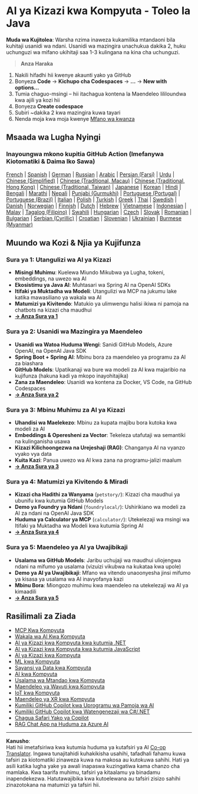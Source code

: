 <!--
CO_OP_TRANSLATOR_METADATA:
{
  "original_hash": "90ac762d40c6db51b8081cdb3e49e9db",
  "translation_date": "2025-08-28T21:46:05+00:00",
  "source_file": "README.md",
  "language_code": "sw"
}
-->
# AI ya Kizazi kwa Kompyuta - Toleo la Java

**Muda wa Kujitolea**: Warsha nzima inaweza kukamilika mtandaoni bila kuhitaji usanidi wa ndani. Usanidi wa mazingira unachukua dakika 2, huku uchunguzi wa mifano ukihitaji saa 1-3 kulingana na kina cha uchunguzi.

> **Anza Haraka**

1. Nakili hifadhi hii kwenye akaunti yako ya GitHub
2. Bonyeza **Code** → **Kichupo cha Codespaces** → **...** → **New with options...**
3. Tumia chaguo-msingi – hii itachagua kontena la Maendeleo lililoundwa kwa ajili ya kozi hii
4. Bonyeza **Create codespace**
5. Subiri ~dakika 2 kwa mazingira kuwa tayari
6. Nenda moja kwa moja kwenye [Mfano wa kwanza](./02-SetupDevEnvironment/README.md#step-2-create-a-github-personal-access-token)

## Msaada wa Lugha Nyingi

### Inayoungwa mkono kupitia GitHub Action (Imefanywa Kiotomatiki & Daima Iko Sawa)

[French](../fr/README.md) | [Spanish](../es/README.md) | [German](../de/README.md) | [Russian](../ru/README.md) | [Arabic](../ar/README.md) | [Persian (Farsi)](../fa/README.md) | [Urdu](../ur/README.md) | [Chinese (Simplified)](../zh/README.md) | [Chinese (Traditional, Macau)](../mo/README.md) | [Chinese (Traditional, Hong Kong)](../hk/README.md) | [Chinese (Traditional, Taiwan)](../tw/README.md) | [Japanese](../ja/README.md) | [Korean](../ko/README.md) | [Hindi](../hi/README.md) | [Bengali](../bn/README.md) | [Marathi](../mr/README.md) | [Nepali](../ne/README.md) | [Punjabi (Gurmukhi)](../pa/README.md) | [Portuguese (Portugal)](../pt/README.md) | [Portuguese (Brazil)](../br/README.md) | [Italian](../it/README.md) | [Polish](../pl/README.md) | [Turkish](../tr/README.md) | [Greek](../el/README.md) | [Thai](../th/README.md) | [Swedish](../sv/README.md) | [Danish](../da/README.md) | [Norwegian](../no/README.md) | [Finnish](../fi/README.md) | [Dutch](../nl/README.md) | [Hebrew](../he/README.md) | [Vietnamese](../vi/README.md) | [Indonesian](../id/README.md) | [Malay](../ms/README.md) | [Tagalog (Filipino)](../tl/README.md) | [Swahili](./README.md) | [Hungarian](../hu/README.md) | [Czech](../cs/README.md) | [Slovak](../sk/README.md) | [Romanian](../ro/README.md) | [Bulgarian](../bg/README.md) | [Serbian (Cyrillic)](../sr/README.md) | [Croatian](../hr/README.md) | [Slovenian](../sl/README.md) | [Ukrainian](../uk/README.md) | [Burmese (Myanmar)](../my/README.md)

## Muundo wa Kozi & Njia ya Kujifunza

### **Sura ya 1: Utangulizi wa AI ya Kizazi**
- **Misingi Muhimu**: Kuelewa Miundo Mikubwa ya Lugha, tokeni, embeddings, na uwezo wa AI
- **Ekosistimu ya Java AI**: Muhtasari wa Spring AI na OpenAI SDKs
- **Itifaki ya Muktadha wa Modeli**: Utangulizi wa MCP na jukumu lake katika mawasiliano ya wakala wa AI
- **Matumizi ya Kivitendo**: Matukio ya ulimwengu halisi ikiwa ni pamoja na chatbots na kizazi cha maudhui
- **[→ Anza Sura ya 1](./01-IntroToGenAI/README.md)**

### **Sura ya 2: Usanidi wa Mazingira ya Maendeleo**
- **Usanidi wa Watoa Huduma Wengi**: Sanidi GitHub Models, Azure OpenAI, na OpenAI Java SDK
- **Spring Boot + Spring AI**: Mbinu bora za maendeleo ya programu za AI za biashara
- **GitHub Models**: Upatikanaji wa bure wa modeli za AI kwa majaribio na kujifunza (hakuna kadi ya mkopo inayohitajika)
- **Zana za Maendeleo**: Usanidi wa kontena za Docker, VS Code, na GitHub Codespaces
- **[→ Anza Sura ya 2](./02-SetupDevEnvironment/README.md)**

### **Sura ya 3: Mbinu Muhimu za AI ya Kizazi**
- **Uhandisi wa Maelekezo**: Mbinu za kupata majibu bora kutoka kwa modeli za AI
- **Embeddings & Operesheni za Vector**: Tekeleza utafutaji wa semantiki na kulinganisha usawa
- **Kizazi Kilichoongezwa na Urejeshaji (RAG)**: Changanya AI na vyanzo vyako vya data
- **Kuita Kazi**: Panua uwezo wa AI kwa zana na programu-jalizi maalum
- **[→ Anza Sura ya 3](./03-CoreGenerativeAITechniques/README.md)**

### **Sura ya 4: Matumizi ya Kivitendo & Miradi**
- **Kizazi cha Hadithi za Wanyama** (`petstory/`): Kizazi cha maudhui ya ubunifu kwa kutumia GitHub Models
- **Demo ya Foundry ya Ndani** (`foundrylocal/`): Ushirikiano wa modeli za AI za ndani na OpenAI Java SDK
- **Huduma ya Calculator ya MCP** (`calculator/`): Utekelezaji wa msingi wa Itifaki ya Muktadha wa Modeli kwa kutumia Spring AI
- **[→ Anza Sura ya 4](./04-PracticalSamples/README.md)**

### **Sura ya 5: Maendeleo ya AI ya Uwajibikaji**
- **Usalama wa GitHub Models**: Jaribu uchujaji wa maudhui uliojengwa ndani na mifumo ya usalama (vizuizi vikubwa na kukataa kwa upole)
- **Demo ya AI ya Uwajibikaji**: Mfano wa vitendo unaoonyesha jinsi mifumo ya kisasa ya usalama wa AI inavyofanya kazi
- **Mbinu Bora**: Miongozo muhimu kwa maendeleo na utekelezaji wa AI ya kimaadili
- **[→ Anza Sura ya 5](./05-ResponsibleGenAI/README.md)**

## Rasilimali za Ziada

- [MCP Kwa Kompyuta](https://github.com/microsoft/mcp-for-beginners)
- [Wakala wa AI Kwa Kompyuta](https://github.com/microsoft/ai-agents-for-beginners)
- [AI ya Kizazi kwa Kompyuta kwa kutumia .NET](https://github.com/microsoft/Generative-AI-for-beginners-dotnet)
- [AI ya Kizazi kwa Kompyuta kwa kutumia JavaScript](https://github.com/microsoft/generative-ai-with-javascript)
- [AI ya Kizazi kwa Kompyuta](https://github.com/microsoft/generative-ai-for-beginners)
- [ML kwa Kompyuta](https://aka.ms/ml-beginners)
- [Sayansi ya Data kwa Kompyuta](https://aka.ms/datascience-beginners)
- [AI kwa Kompyuta](https://aka.ms/ai-beginners)
- [Usalama wa Mtandao kwa Kompyuta](https://github.com/microsoft/Security-101)
- [Maendeleo ya Wavuti kwa Kompyuta](https://aka.ms/webdev-beginners)
- [IoT kwa Kompyuta](https://aka.ms/iot-beginners)
- [Maendeleo ya XR kwa Kompyuta](https://github.com/microsoft/xr-development-for-beginners)
- [Kumiliki GitHub Copilot kwa Uprogramu wa Pamoja wa AI](https://aka.ms/GitHubCopilotAI)
- [Kumiliki GitHub Copilot kwa Watengenezaji wa C#/.NET](https://github.com/microsoft/mastering-github-copilot-for-dotnet-csharp-developers)
- [Chagua Safari Yako ya Copilot](https://github.com/microsoft/CopilotAdventures)
- [RAG Chat App na Huduma za Azure AI](https://github.com/Azure-Samples/azure-search-openai-demo-java)

---

**Kanusho**:  
Hati hii imetafsiriwa kwa kutumia huduma ya kutafsiri ya AI [Co-op Translator](https://github.com/Azure/co-op-translator). Ingawa tunajitahidi kuhakikisha usahihi, tafadhali fahamu kuwa tafsiri za kiotomatiki zinaweza kuwa na makosa au kutokuwa sahihi. Hati ya asili katika lugha yake ya awali inapaswa kuzingatiwa kama chanzo cha mamlaka. Kwa taarifa muhimu, tafsiri ya kitaalamu ya binadamu inapendekezwa. Hatutawajibika kwa kutoelewana au tafsiri zisizo sahihi zinazotokana na matumizi ya tafsiri hii.